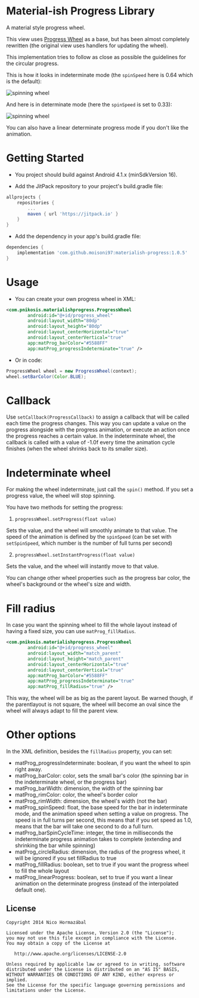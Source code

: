 # Material-ish Progress Library

A material style progress wheel.

This view uses [Progress Wheel](https://github.com/Todd-Davies/ProgressWheel) as a base, but has been almost completely rewritten (the original view uses handlers for updating the wheel).

This implementation tries to follow as close as possible the guidelines for the circular progress.

This is how it looks in indeterminate mode (the `spinSpeed` here is 0.64 which is the default):

![spinning wheel](art/spinningwheel.gif)

And here is in determinate mode (here the `spinSpeed` is set to 0.33):

![spinning wheel](art/spinningwheel_progress.gif)

You can also have a linear determinate progress mode if you don't like the animation.

# Getting Started

* You project should build against Android 4.1.x (minSdkVersion 16).

* Add the JitPack repository to your project's build.gradle file:

```gradle
allprojects {
    repositories {
        ...
        maven { url 'https://jitpack.io' }
    }
}
```

* Add the dependency in your app's build.gradle file:

```gradle
dependencies {
    implementation 'com.github.moisoni97:materialish-progress:1.0.5'
}
```

# Usage

* You can create your own progress wheel in XML:

```xml
<com.pnikosis.materialishprogress.ProgressWheel
        android:id="@+id/progress_wheel"
        android:layout_width="80dp"
        android:layout_height="80dp"
        android:layout_centerHorizontal="true"
        android:layout_centerVertical="true"
        app:matProg_barColor="#5588FF"
        app:matProg_progressIndeterminate="true" />
```

* Or in code:

```Java
ProgressWheel wheel = new ProgressWheel(context);
wheel.setBarColor(Color.BLUE);
```

# Callback

Use `setCallback(ProgressCallback)` to assign a callback that will be called each time the progress changes. This way you can update a value on the progress alongside with the progress animation, or execute an action once the progress reaches a certain value. In the indeterminate wheel, the callback is called with a value of -1.0f every time the animation cycle finishes (when the wheel shrinks back to its smaller size).

# Indeterminate wheel

For making the wheel indeterminate, just call the `spin()` method. If you set a progress value, the wheel will stop spinning.

You have two methods for setting the progress:

1. `progressWheel.setProgress(float value)`

Sets the value, and the wheel will smoothly animate to that value. The speed of the animation is defined by the `spinSpeed` (can be set with `setSpinSpeed`, which number is the number of full turns per second)

2. `progressWheel.setInstantProgress(float value)`

Sets the value, and the wheel will instantly move to that value.

You can change other wheel properties such as the progress bar color, the wheel's background or the wheel's size and width.

# Fill radius

In case you want the spinning wheel to fill the whole layout instead of having a fixed size, you can use `matProg_fillRadius`.

```xml
<com.pnikosis.materialishprogress.ProgressWheel
        android:id="@+id/progress_wheel"
        android:layout_width="match_parent"
        android:layout_height="match_parent"
        android:layout_centerHorizontal="true"
        android:layout_centerVertical="true"
        app:matProg_barColor="#5588FF"
        app:matProg_progressIndeterminate="true"
        app:matProg_fillRadius="true" />
```

This way, the wheel will be as big as the parent layout. Be warned though, if the parentlayout is not square, the wheel will become an oval since the wheel will always adapt to fill the parent view.

# Other options

In the XML definition, besides the `fillRadius` property, you can set:

* matProg_progressIndeterminate: boolean, if you want the wheel to spin right away.
* matProg_barColor: color, sets the small bar's color (the spinning bar in the indeterminate wheel, or the progress bar)
* matProg_barWidth: dimension, the width of the spinning bar
* matProg_rimColor: color, the wheel's border color
* matProg_rimWidth: dimension, the wheel's width (not the bar)
* matProg_spinSpeed: float, the base speed for the bar in indeterminate mode, and the animation speed when setting a value on progress. The speed is in full turns per second, this means that if you set speed as 1.0, means that the bar will take one second to do a full turn.
* matProg_barSpinCycleTime: integer, the time in milliseconds the indeterminate progress animation takes to complete (extending and shrinking the bar while spinning)
* matProg_circleRadius: dimension, the radius of the progress wheel, it will be ignored if you set fillRadius to true
* matProg_fillRadius: boolean, set to true if you want the progress wheel to fill the whole layout
* matProg_linearProgress: boolean, set to true if you want a linear animation on the determinate progress (instead of the interpolated default one).

License
-------

    Copyright 2014 Nico Hormazábal

    Licensed under the Apache License, Version 2.0 (the "License");
    you may not use this file except in compliance with the License.
    You may obtain a copy of the License at

       http://www.apache.org/licenses/LICENSE-2.0

    Unless required by applicable law or agreed to in writing, software
    distributed under the License is distributed on an "AS IS" BASIS,
    WITHOUT WARRANTIES OR CONDITIONS OF ANY KIND, either express or implied.
    See the License for the specific language governing permissions and
    limitations under the License.
